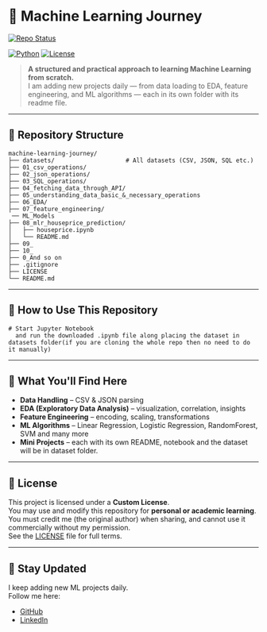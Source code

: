# 🚀 Machine Learning Journey

[![Repo Status](https://img.shields.io/badge/repo-active-brightgreen)](https://github.com/basit-afridi62/machine-learning-ML-journey)

[![Python](https://img.shields.io/badge/python-3.8%2B-blue)](https://www.python.org/)
[![License](https://img.shields.io/badge/license-Custom-yellow)](LICENSE)


> **A structured and practical approach to learning Machine Learning from scratch.**  
> I am adding new projects daily — from data loading to EDA, feature engineering, and ML algorithms — each in its own folder with its readme file.

---

## 📁 Repository Structure
```
machine-learning-journey/
├── datasets/                    # All datasets (CSV, JSON, SQL etc.)
├── 01_csv_operations/
├── 02_json_operations/
├── 03_SQL_operations/
├── 04_fetching_data_through_API/
├── 05_understanding_data_basic_&_necessary_operations
├── 06_EDA/
├── 07_feature_engineering/
 ── ML_Models
├── 08_mlr_houseprice_prediction/
│   ├── houseprice.ipynb
│   └── README.md
├── 09_
├── 10_
├── 0_And so on
├── .gitignore
├── LICENSE
└── README.md
```

---

## 🧭 How to Use This Repository
```
# Start Jupyter Notebook
  and run the downloaded .ipynb file along placing the dataset in datasets folder(if you are cloning the whole repo then no need to do it manually)
```

---

## 📌 What You'll Find Here
- **Data Handling** – CSV & JSON parsing  
- **EDA (Exploratory Data Analysis)** – visualization, correlation, insights  
- **Feature Engineering** – encoding, scaling, transformations  
- **ML Algorithms** – Linear Regression, Logistic Regression, RandomForest, SVM and many more  
- **Mini Projects** – each with its own README, notebook and the dataset will be in dataset folder.

---

## 🧾 License
This project is licensed under a **Custom License**.  
You may use and modify this repository for **personal or academic learning**.  
You must credit me (the original author) when sharing, and cannot use it commercially without my permission.  
See the [LICENSE](./LICENSE) file for full terms.

---

## 📢 Stay Updated
I keep adding new ML projects daily.  
Follow me here:  
- [GitHub](https://github.com/basit-afridi62)  
- [LinkedIn](https://www.linkedin.com/in/abdul-basit-ai62/)  


